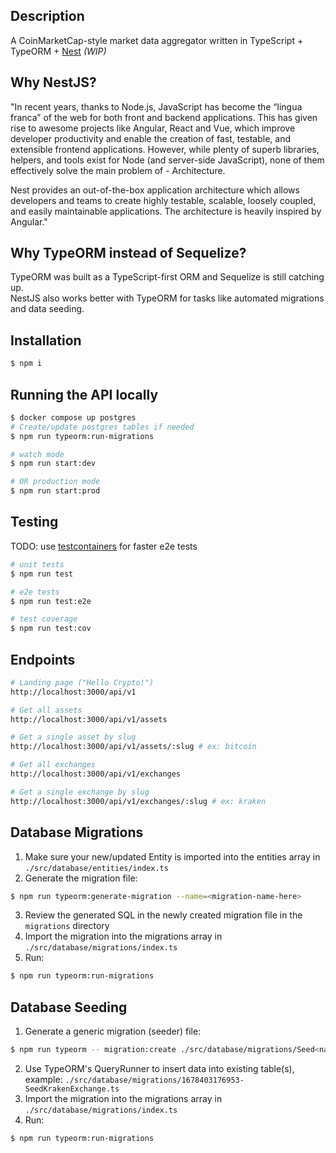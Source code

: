## Description

A CoinMarketCap-style market data aggregator written in TypeScript + TypeORM + [Nest](https://github.com/nestjs/nest) _(WIP)_

## Why NestJS?

"In recent years, thanks to Node.js, JavaScript has become the “lingua franca” of the web for both front and backend applications. This has given rise to awesome projects like Angular, React and Vue, which improve developer productivity and enable the creation of fast, testable, and extensible frontend applications. However, while plenty of superb libraries, helpers, and tools exist for Node (and server-side JavaScript), none of them effectively solve the main problem of - Architecture.

Nest provides an out-of-the-box application architecture which allows developers and teams to create highly testable, scalable, loosely coupled, and easily maintainable applications. The architecture is heavily inspired by Angular."

## Why TypeORM instead of Sequelize?

TypeORM was built as a TypeScript-first ORM and Sequelize is still catching up.  
NestJS also works better with TypeORM for tasks like automated migrations and data seeding.

## Installation

```bash
$ npm i
```

## Running the API locally

```bash
$ docker compose up postgres
# Create/update postgres tables if needed
$ npm run typeorm:run-migrations

# watch mode
$ npm run start:dev

# OR production mode
$ npm run start:prod
```

## Testing

TODO: use [testcontainers](https://node.testcontainers.org/) for faster e2e tests

```bash
# unit tests
$ npm run test

# e2e tests
$ npm run test:e2e

# test coverage
$ npm run test:cov
```

## Endpoints

```bash
# Landing page ("Hello Crypto!")
http://localhost:3000/api/v1

# Get all assets
http://localhost:3000/api/v1/assets

# Get a single asset by slug
http://localhost:3000/api/v1/assets/:slug # ex: bitcoin

# Get all exchanges
http://localhost:3000/api/v1/exchanges

# Get a single exchange by slug
http://localhost:3000/api/v1/exchanges/:slug # ex: kraken
```

## Database Migrations

1. Make sure your new/updated Entity is imported into the entities array in `./src/database/entities/index.ts`
2. Generate the migration file:

```bash
$ npm run typeorm:generate-migration --name=<migration-name-here>
```

3. Review the generated SQL in the newly created migration file in the `migrations` directory
4. Import the migration into the migrations array in `./src/database/migrations/index.ts`
5. Run:

```bash
$ npm run typeorm:run-migrations
```

## Database Seeding

1. Generate a generic migration (seeder) file:

```bash
$ npm run typeorm -- migration:create ./src/database/migrations/Seed<name of what data you are seeding>
```

2. Use TypeORM's QueryRunner to insert data into existing table(s), example: `./src/database/migrations/1678403176953-SeedKrakenExchange.ts`
3. Import the migration into the migrations array in `./src/database/migrations/index.ts`
4. Run:

```bash
$ npm run typeorm:run-migrations
```
